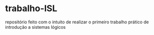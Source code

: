 # trabalho-ISL
repositório feito com o intuito de realizar o primeiro trabalho prático de introdução a sistemas lógicos

